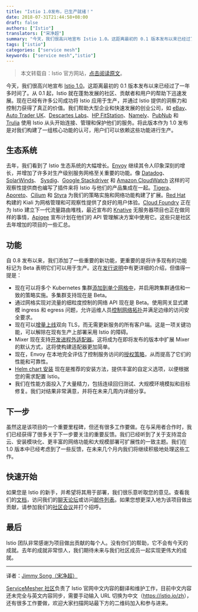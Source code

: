 ```yaml
---
title: "Istio 1.0发布，已生产就绪！"
date: 2018-07-31T21:44:58+08:00
draft: false
authors: ["Istio"]
translators: ["宋净超"]
summary: "今天，我们很高兴地宣布 Istio 1.0。这距离最初的 0.1 版本发布以来已经过了一年多时间了。从 0.1 起，Istio 就在蓬勃发展的社区、贡献者和用户的帮助下迅速发展。现在已经有许多公司成功将 Istio 应用于生产，并通过 Istio 提供的洞察力和控制力获得了真正的价值。"
tags: ["istio"]
categories: ["service mesh"]
keywords: ["service mesh","istio"]
---
```


> 本文转载自：Istio 官方网站，[点击阅读原文](https://istio.io/latest/news/releases/1.0.x/announcing-1.0/)。

今天，我们很高兴地宣布 [Istio 1.0](https://istio.io/latest/news/releases/1.0.x/announcing-1.0/)。这距离最初的 0.1 版本发布以来已经过了一年多时间了。从 0.1 起，Istio 就在蓬勃发展的社区、贡献者和用户的帮助下迅速发展。现在已经有许多公司成功将 Istio 应用于生产，并通过 Istio 提供的洞察力和控制力获得了真正的价值。我们帮助大型企业和快速发展的创业公司，如 [eBay](https://www.ebay.com/)、[Auto Trader UK](https://www.autotrader.co.uk/)、[Descartes Labs](http://www.descarteslabs.com/)、[HP FitStation](https://www.fitstation.com/)、[Namely](https://www.namely.com/)、[PubNub](https://www.pubnub.com/) 和 [Trulia](https://www.trulia.com/) 使用 Istio 从头开始连接、管理和保护他们的服务。将此版本作为 1.0 发布是对我们构建了一组核心功能的认可，用户们可以依赖这些功能进行生产。

## 生态系统

去年，我们看到了 Istio 生态系统的大幅增长。[Envoy](https://www.envoyproxy.io/) 继续其令人印象深刻的增长，并增加了许多对生产级别服务网格至关重要的功能。像 [Datadog](https://www.datadoghq.com/)、
[SolarWinds](https://www.solarwinds.com/)、 [Sysdig](https://sysdig.com/blog/monitor-istio/)、[Google Stackdriver](https://cloud.google.com/stackdriver/) 和 [Amazon CloudWatch](https://aws.amazon.com/cloudwatch/) 这样的可观察性提供商也编写了插件来将 Istio 与他们的产品集成在一起。[Tigera](https://www.tigera.io/resources/using-network-policy-concert-istio-2/)、[Aporeto](https://www.aporeto.com/)、[Cilium](https://cilium.io/)
和 [Styra](https://styra.com/) 为我们的策略实施和网络功能构建了扩展。[Red Hat](https://www.redhat.com/en) 构建的 Kiali 为网格管理和可观察性提供了良好的用户体验。[Cloud Foundry](https://www.cloudfoundry.org/) 正在为 Istio 建立下一代流量路由堆栈，最近宣布的 [Knative](https://github.com/knative/docs) 无服务器项目也正在做同样的事情，[Apigee](https://apigee.com/) 宣布计划在他们的 API 管理解决方案中使用它。这些只是社区去年增加的项目的一些汇总。

## 功能

自 0.8 发布以来，我们添加了一些重要的新功能，更重要的是将许多现有的功能标记为 Beta 表明它们可以用于生产。这在[发行说明](https://istio.io/zh/about/notes/1.0/)中有更详细的介绍，但值得一提是：

- 现在可以将多个 Kubernetes 集群[添加到单个网格中](https://istio.io/zh/docs/setup/kubernetes/multicluster-install)，并启用跨集群通信和一致的策略实施。多集群支持现在是 Beta。
- 通过网格实现对流量的细粒度控制的网络 API 现在是 Beta。使用网关显式建模 ingress 和 egress 问题，允许运维人员[控制网络拓扑](https://istio.io/zh/blog/2018/v1alpha3-routing/)并满足边缘的访问安全要求。
- 现在可以[增量上线](https://istio.io/zh/docs/tasks/security/mtls-migration)双向 TLS，而无需更新服务的所有客户端。这是一项关键功能，可以解除在现有生产上部署采用 Istio 的障碍。
- Mixer 现在支持[开发进程外适配器](https://github.com/istio/istio/wiki/Out-Of-Process-gRPC-Adapter-Dev-Guide)。这将成为在即将发布的版本中扩展 Mixer 的默认方式，这将使构建适配器更加简单。
- 现在，Envoy 在本地完全评估了控制服务访问的[授权策略](https://istio.io/zh/docs/concepts/security/#认证)，从而提高了它们的性能和可靠性。
- [Helm chart 安装](https://istio.io/zh/docs/setup/kubernetes/helm-install/) 现在是推荐的安装方法，提供丰富的自定义选项，以便根据您的需求配置 Istio。
- 我们在性能方面投入了大量精力，包括连续回归测试、大规模环境模拟和目标修复。我们对结果非常满意，并将在未来几周内详细分享。

## 下一步

虽然这是该项目的一个重要里程碑，但还有很多工作要做。在与采用者合作时，我们已经获得了很多关于下一步要关注的重要反馈。我们已经听到了关于支持混合云、安装模块化、更丰富的网络功能和大规模部署可扩展性的一致主题。我们在 1.0 版本中已经考虑到了一些反馈，在未来几个月内我们将继续积极地处理这些工作。

## 快速开始

如果您是 Istio 的新手，并希望将其用于部署，我们很乐意听取您的意见。查看我们的[文档](https://istio.io/zh/docs/)，访问我们的[聊天论坛](https://istio.rocket.chat)或访问[邮件列表](https://groups.google.com/forum/#!forum/istio-dev)。如果您想更深入地为该项目做出贡献，请参加我们的[社区会议](https://istio.io/zh/about/community)并打个招呼。

## 最后

Istio 团队非常感谢为项目做出贡献的每个人。没有你们的帮助，它不会有今天的成就。去年的成就非常惊人，我们期待未来与我们社区成员一起实现更伟大的成就。

---

译者：[Jimmy Song（宋净超）](https://jimmysong.io)

[ServiceMesher 社区](https://www.servicemesher.com)负责了 Istio 官网中文内容的翻译和维护工作，目前中文内容还未完全与英文内容同步，需要手动输入 URL 切换为中文（<https://istio.io/zh>），还有很多工作要做，欢迎大家扫描网站最下方的二维码加入和参与进来。
